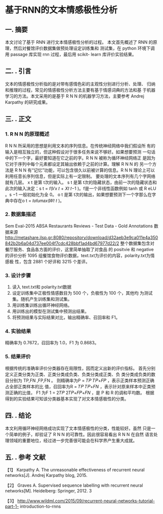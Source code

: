 # 基于RNN的文本情感极性分析
## 一. 摘要
本文讨论了基于 RNN 进行文本情感极性分析的过程。
本文首先概述了 RNN 的原理，然后对餐馆评价数据集做预处理设定训练集和
测试集，在 python 环境下调用 passage 库实现 rnn 过程，最后用 scikit-
learn 库评价实验结果。
## 二. . 引言
文本的情感极性分析指的是对带有感情色彩的主观性分别进行分析、处理、
归纳和推理的过程，常见的情感极性分析方法主要有基于情感词典的方法和基
于机器学习的方法。本文采用的是基于 R N N 的机器学习方法，主要参考
Andrej Karpathy 的研究成果。
## 三. . 正文
### 1. R N N 的原理概述
R N N 所采用的思想是利用文本的序列信息。在传统神经网络中我们假设所
有的输入是相互独立的，但这种假设对于很多任务来说不够好。如果想要预测
一句话中的下一个字，最好要知道在它之前的字。R N N 被称为循环神经网络正
是因为它对于序列中每个元素都设定其输出依赖于之前的计算。理解 R N N 的
另一个方法是 R N N 有“记忆”功能，可以包含很久以前被计算的信息。R N N
理论上可以利用任意长序列信息，但是实际上有一定限制。
要处理的文本序列有几个字网络就有几层。
x t 是第 t次的输入。
s t 是第 t次的隐藏状态，由前一次的隐藏状态和此次的输入决定：s t =
𝑓(𝑉𝑥 𝑡 + 𝑋𝑡 𝑡−1 )。f是一个非线性函数例如 tanh 或 R eLU 。s −1 一般初始化为全
0。
o t 是第 t次的输出，如果想要预测下一个字那么在字典中存在o t =
𝑡𝑜𝑓𝑢𝑚𝑎𝑥(𝑊𝑡 𝑡 )。
### 2. 数据集描述
Sem Eval-2015 ABSA Restaurants Reviews - Test Data - Gold Annotations
数据来源
http://metashare.ilsp.gr:8080/repository/download/d32aeb3e9ca011e4a350842b2b6a04d737ee004f7cdc428bbf1ad4bd67977d22/2
整个数据集包含对餐厅服务、食品各方面的评价，这里简单抽取了对食品
的 positvie 和 negative 的评价分析
1095 组餐馆食物评价数据，text.txt为评价的内容，polarity.txt为情感极
性，包含 2881 个好评和 3215 个差评。
### 3. 设计步骤
1) 读入 text.txt和 polarity.txt数据
2) 设定训练集中正极性情感数目为 500 个，负极性为 100 个，其他均
为测试集。随机产生训练集和测试集。
3) 用训练集训练出循环神经网络。
4) 用训练出的模型在测试集中预测出结果。
5) 将预测结果与实际结果对比，输出精确率、召回率和 F1。
### 4. 实验结果
精确率为 0.7672，召回率为 1.0，F1 为 0.8683。
### 5. 结果评价
根据传统的准确率评价分类器存在局限性，因而定义出新的评价指标。
首先分别定义正类分类为正类、正类分类成负类、负类分类成正类、负
类分类成负类的数目分别为 TP,FN ,FP,FN 。
则精确率为P =
𝑇𝑃
𝑇𝑃+𝐹𝑃 ，表示正类样本预测正确占全部正类样本的比
值，召回率为R =
𝑇𝑃
𝑇𝑃+𝐹𝑁 ，表示针对原来样本中正类预测正确的比值，
F1 为F 1 =
2𝑇𝑃
2𝑇𝑃+𝐹𝑃+𝐹𝑁 ，是 P 和 R 的调和平均数。
根据得到的实验结果可知该分类器基本实现了对文本情感极性的分类。
## 四. . 结论
本文利用循环神经网络成功实现了文本情感极性的分类，性能较好。虽然
只是一个简单的例子，却验证了 R N N 的可靠性。因此很容易看出 R N N 在自然
语言处理领域的重要地位，经过进一步完善很可能会在科学界产生重大成就。
## 五. . 参考 文献
【1】 Karpathy A. The unreasonable effectiveness of recurrent neural networks[J]. Andrej
Karpathy blog, 2015.

【2】 Graves A. Supervised sequence labelling with recurrent neural networks[M].
Heidelberg: Springer, 2012.
3

【3】 http://www.wildml.com/2015/09/recurrent-neural-networks-tutorial-part-1-
introduction-to-rnns